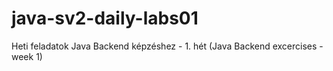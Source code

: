 # java-sv2-daily-labs01

Heti feladatok Java Backend képzéshez - 1. hét (Java Backend excercises - week 1)
